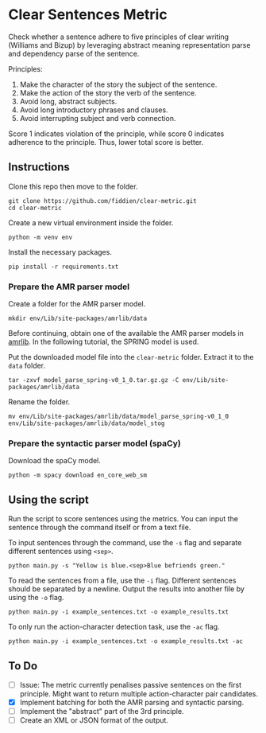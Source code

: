 # Clear Sentences Metric

Check whether a sentence adhere to five principles of clear writing (Williams and Bizup) by leveraging abstract meaning representation parse and dependency parse of the sentence.

Principles:
1. Make the character of the story the subject of the sentence.
2. Make the action of the story the verb of the sentence.
3. Avoid long, abstract subjects.
4. Avoid long introductory phrases and clauses.
5. Avoid interrupting subject and verb connection.

Score 1 indicates violation of the principle, while score 0 indicates adherence to the principle. Thus, lower total score is better.

## Instructions

Clone this repo then move to the folder.
```
git clone https://github.com/fiddien/clear-metric.git
cd clear-metric
```

Create a new virtual environment inside the folder.
```
python -m venv env
```

Install the necessary packages.
```
pip install -r requirements.txt
```

### Prepare the AMR parser model

Create a folder for the AMR parser model.
```
mkdir env/Lib/site-packages/amrlib/data
```

Before continuing, obtain one of the available the AMR parser models in [amrlib](https://github.com/bjascob/amrlib-models). In the following tutorial, the SPRING model is used.

Put the downloaded model file into the `clear-metric` folder. Extract it to the `data` folder.
```
tar -zxvf model_parse_spring-v0_1_0.tar.gz.gz -C env/Lib/site-packages/amrlib/data
```

Rename the folder.
```
mv env/Lib/site-packages/amrlib/data/model_parse_spring-v0_1_0 env/Lib/site-packages/amrlib/data/model_stog
```

### Prepare the syntactic parser model (spaCy)

Download the spaCy model.
```
python -m spacy download en_core_web_sm
```

## Using the script

Run the script to score sentences using the metrics. You can input the sentence through the command itself or from a text file.

To input sentences through the command, use the `-s` flag and separate different sentences using `<sep>`.
```
python main.py -s "Yellow is blue.<sep>Blue befriends green."
```

To read the sentences from a file, use the `-i` flag. Different sentences should be separated by a newline. Output the results into another file by using the `-o` flag.
```
python main.py -i example_sentences.txt -o example_results.txt
```

To only run the action-character detection task, use the `-ac` flag.
```
python main.py -i example_sentences.txt -o example_results.txt -ac
```


## To Do
- [ ] Issue: The metric currently penalises passive sentences on the first principle. Might want to return multiple action-character pair candidates.
- [x] Implement batching for both the AMR parsing and syntactic parsing.
- [ ] Implement the "abstract" part of the 3rd principle.
- [ ] Create an XML or JSON format of the output.